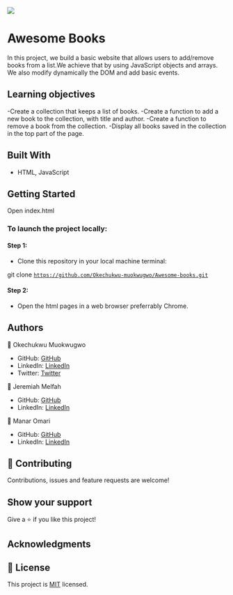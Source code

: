 ![](https://img.shields.io/badge/Microverse-blueviolet)

# Awesome Books
In this project, we build a basic website that allows users to add/remove books from a list.We achieve that by using JavaScript objects and arrays. We also modify dynamically the DOM and add basic events.

 ## Learning objectives
-Create a collection that keeps a list of books.
-Create a function to add a new book to the collection, with title and author.
-Create a function to remove a book from the collection.
-Display all books saved in the collection in the top part of the page.

## Built With

- HTML, JavaScript


## Getting Started
Open index.html

### To launch the project locally:

#### Step 1:
- Clone this repository in your local machine terminal:

git clone <code>https://github.com/Okechukwu-muokwugwo/Awesome-books.git</code>

#### Step 2:

- Open the html pages in a web browser preferrably Chrome.

## Authors

👤 Okechukwu Muokwugwo

- GitHub: [GitHub](https://github.com/Okechukwu-muokwugwo)
- LinkedIn: [LinkedIn](https://www.linkedin.com/in/okeimuokwugwo/)
- Twitter: [Twitter](https://twitter.com/excel4eva)

👤 Jeremiah Melfah

- GitHub: [GitHub](https://github.com/Jaymelfah)
- LinkedIn: [LinkedIn](https://www.linkedin.com/in/jeremiah-ekow-melfah-a4402a161/)

👤 Manar Omari

- GitHub: [GitHub](https://github.com/ManarOmari)
- LinkedIn: [LinkedIn](https://www.linkedin.com/in/manar-alomari-b509ab107/)

## 🤝 Contributing

Contributions, issues and feature requests are welcome!


## Show your support

Give a ⭐️ if you like this project!

## Acknowledgments

## 📝 License

This project is [MIT](./MIT.md) licensed.
